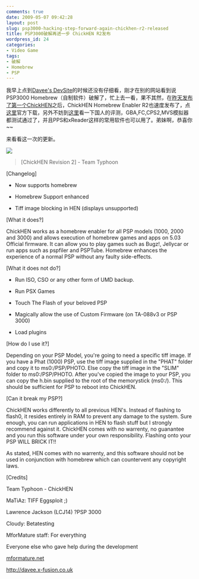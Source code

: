 ```yaml
---
comments: true
date: 2009-05-07 09:42:28
layout: post
slug: psp3000-hacking-step-forward-again-chickhen-r2-released
title: PSP3000破解再进一步 ChickHEN R2发布
wordpress_id: 24
categories:
- Video Game
tags:
- 破解
- Homebrew
- PSP
---
```


我早上点到[Davee's DevSite](http://davee.x-fusion.co.uk/)的时候还没有仔细看，刚才在别的网站看到说PSP3000 Homebrew（自制软件）破解了，忙上去一看，果不其然，在[昨天发布了第一个ChickHEN](http://arthraim.cn/post/2009/05/22.html)之后，ChickHEN Homebrew Enabler R2也速度发布了，点[这里](http://davee.x-fusion.co.uk/releases/ChickHENR2.rar)官方下载，另外不妨到[这里](http://www.levelup.cn/news/NewsDetails/2009-5-7/33623.shtml)看一下国人的评测，GBA,FC,CPS2,MVS模拟器都测试通过了，并且PPS和xReader这样的常用软件也可以用了。弟妹啊，恭喜你~~




来看看这一次的更新。




[![](/upload/davee.png)](http://davee.x-fusion.co.uk/)




> 

> 
> [ChickHEN Revision 2] - Team Typhoon  

  

[Changelog]  

- Now supports homebrew  

- Homebrew Support enhanced  

- Tiff image blocking in HEN (displays unsupported)  

  

[What it does?]  

ChickHEN works as a homebrew enabler for all PSP models (1000, 2000 and 3000) and allows execution of homebrew games and apps on 5.03 Official firmware. It can allow you to play games such as Bugz!, Jellycar or run apps such as pspfiler and PSPTube. Homebrew enhances the experience of a normal PSP without any faulty side-effects.  

  

[What it does not do?]  

- Run ISO, CSO or any other form of UMD backup.  

- Run PSX Games  

- Touch The Flash of your beloved PSP  

- Magically allow the use of Custom Firmware (on TA-088v3 or PSP 3000)  

- Load plugins  

  

[How do I use it?]  

Depending on your PSP Model, you're going to need a specific tiff image. If you have a Phat (1000) PSP, use the tiff image supplied in the "PHAT" folder and copy it to ms0:/PSP/PHOTO. Else copy the tiff image in the "SLIM" folder to ms0:/PSP/PHOTO. After you've copied the image to your PSP, you can copy the h.bin supplied to the root of the memorystick (ms0:/). This should be sufficient for PSP to reboot into ChickHEN.  

  

[Can it break my PSP?]  

ChickHEN works differently to all previous HEN's. Instead of flashing to flash0, it resides entirely in RAM to prevent any damage to the system. Sure enough, you can run applications in HEN to flash stuff but I strongly recommend against it. ChickHEN comes with no warrenty, no guanantee and you run this software under your own responsibility. Flashing onto your PSP WILL BRICK IT!!   

  

As stated, HEN comes with no warrenty, and this software should not be used in conjunction with homebrew which can countervent any copyright laws.  

  

[Credits]  

Team Typhoon - ChickHEN  

MaTiAz: TIFF Eggsploit ;)  

Lawrence Jackson (LCJ14) ?PSP 3000  

Cloudy: Betatesting  

MforMature staff: For everything  

Everyone else who gave help during the development  

  

[mformature.net](http://www.mformature.net/)  

http://davee.x-fusion.co.uk  


> 
> 




